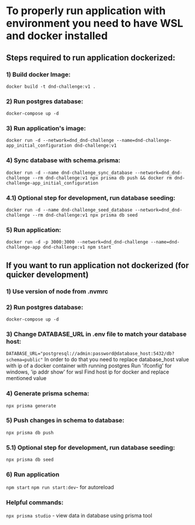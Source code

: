 # To properly run application with environment you need to have WSL and docker installed

## Steps required to run application dockerized:

### 1) Build docker Image:
```docker build -t dnd-challenge:v1 .```

### 2) Run postgres database:
```docker-compose up -d```

### 3) Run application's image:
```docker run -d --network=dnd_dnd-challenge --name=dnd-challenge-app_initial_configuration dnd-challenge:v1```

### 4) Sync database with schema.prisma:
```docker run -d --name dnd-challenge_sync_database --network=dnd_dnd-challenge --rm dnd-challenge:v1 npx prisma db push && docker rm dnd-challenge-app_initial_configuration```

### 4.1) Optional step for development, run database seeding:
```docker run -d --name dnd-challenge_seed_database --network=dnd_dnd-challenge --rm dnd-challenge:v1 npx prisma db seed```

### 5) Run application:
```docker run -d -p 3000:3000 --network=dnd_dnd-challenge --name=dnd-challenge-app dnd-challenge:v1 npm start```



## If you want to run application not dockerized (for quicker development)

### 1) Use version of node from .nvmrc

### 2) Run postgres database:
```docker-compose up -d```

### 3) Change DATABASE_URL in .env file to match your database host:
```DATABASE_URL="postgresql://admin:password@database_host:5432/db?schema=public"```
In order to do that you need to replace database_host value with ip of a docker container with running postgres
Run 'ifconfig' for windows, 'ip addr show' for wsl
Find host ip for docker and replace mentioned value

### 4) Generate prisma schema:
```npx prisma generate```

### 5) Push changes in schema to database:
```npx prisma db push```

### 5.1) Optional step for development, run database seeding:
```npx prisma db seed```

### 6) Run application
```npm start```
```npm run start:dev```- for autoreload 


### Helpful commands:
```npx prisma studio``` - view data in database using prisma tool